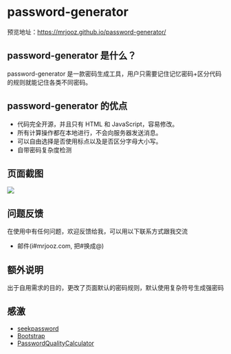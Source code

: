 # password-generator

预览地址：https://mrjooz.github.io/password-generator/

## password-generator 是什么？

password-generator 是一款密码生成工具，用户只需要记住记忆密码+区分代码的规则就能记住各类不同密码。

## password-generator 的优点

- 代码完全开源，并且只有 HTML 和 JavaScript，容易修改。
- 所有计算操作都在本地进行，不会向服务器发送消息。
- 可以自由选择是否使用标点以及是否区分字母大小写。
- 自带密码复杂度检测

## 页面截图

![](https://github.com/mrjooz/password-generator/blob/master/screenshot.png)

## 问题反馈

在使用中有任何问题，欢迎反馈给我，可以用以下联系方式跟我交流

- 邮件(i#mrjooz.com, 把#换成@)

## 额外说明

出于自用需求的目的，更改了页面默认的密码规则，默认使用复杂符号生成强密码

## 感激

- [seekpassword](https://github.com/Wsine/seekpassword)
- [Bootstrap](https://www.bootcss.com/)
- [PasswordQualityCalculator](https://www.npmjs.com/package/password-quality-calculator)
